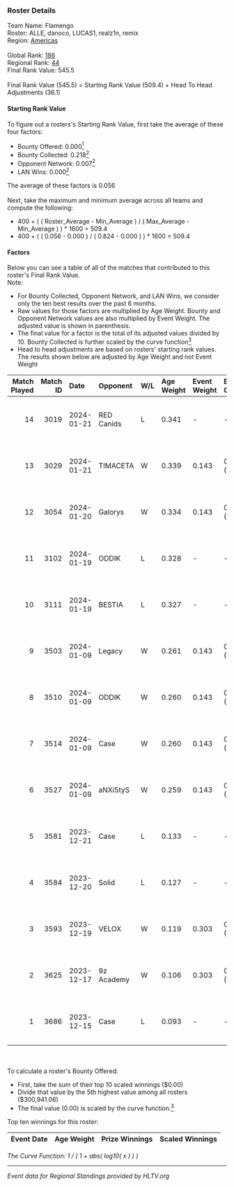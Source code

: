 ### Roster Details<br />
Team Name: Flamengo<br />
Roster: ALLE, danoco, LUCAS1, realz1n, remix<br />
Region: [Americas]( ../standings_americas.md)<br />
<br />
Global Rank: [186](../standings_global.md)<br />
Regional Rank: [44]( ../standings_americas.md)<br />
Final Rank Value:  545.5<br />
<br />
Final Rank Value (545.5) = Starting Rank Value (509.4) + Head To Head Adjustments (36.1)<br />

#### Starting Rank Value<br />
To figure out a rosters's Starting Rank Value, first take the average of these four factors:<br />
- Bounty Offered: 0.000[<sup>1</sup>](#table2)
- Bounty Collected: 0.218[<sup>2</sup>](#table1)
- Opponent Network: 0.007[<sup>2</sup>](#table1)
- LAN Wins: 0.000[<sup>2</sup>](#table1)

The average of these factors is 0.056<br />
<br />
Next, take the maximum and minimum average across all teams and compute the following:<br />
- 400 + ( ( Roster_Average - Min_Average ) / ( Max_Average - Min_Average ) ) * 1600 = 509.4
- 400 + ( ( 0.056 - 0.000 ) / ( 0.824 - 0.000 ) ) * 1600 = 509.4


#### Factors<br />
Below you can see a table of all of the matches that contributed to this roster's Final Rank Value.<br />
Note:<br />

- For Bounty Collected, Opponent Network, and LAN Wins, we consider only the ten best results over the past 6 months.
- Raw values for those factors are multiplied by Age Weight. Bounty and Opponent Network values are also multiplied by Event Weight. The adjusted value is shown in parenthesis.
- The final value for a factor is the total of its adjusted values divided by 10. Bounty Collected is further scaled by the curve function[<sup>3</sup>](#curveFunction)
- Head to head adjustments are based on rosters' starting rank values. The results shown below are adjusted by Age Weight and not Event Weight
<span id="table1"></span><br />


| Match Played | Match ID | Date       | Opponent   | W/L | Age Weight | Event Weight | Bounty Collected | Opponent Network | LAN Wins  | H2H Adj. | Roster                               |
| -: | -: | :- | :- | :- | :- | :- | :- | :- | :- | -: | :- |
|           14 |     3019 | 2024-01-21 | RED Canids | L   | 0.341      | -            | -                | -                | -         |    -0.76 | ALLE, danoco, LUCAS1, realz1n, remix |
|           13 |     3029 | 2024-01-21 | TIMACETA   | W   | 0.339      | 0.143        | 0.000 (0.000)    | 0.049 (0.002)    | 0 (0.000) |     5.14 | ALLE, danoco, LUCAS1, realz1n, remix |
|           12 |     3054 | 2024-01-20 | Galorys    | W   | 0.334      | 0.143        | 0.022 (0.001)    | 0.577 (0.028)    | 0 (0.000) |     8.98 | ALLE, danoco, LUCAS1, realz1n, remix |
|           11 |     3102 | 2024-01-19 | ODDIK      | L   | 0.328      | -            | -                | -                | -         |    -0.90 | ALLE, danoco, LUCAS1, realz1n, remix |
|           10 |     3111 | 2024-01-19 | BESTIA     | L   | 0.327      | -            | -                | -                | -         |    -0.85 | ALLE, danoco, LUCAS1, realz1n, remix |
|            9 |     3503 | 2024-01-09 | Legacy     | W   | 0.261      | 0.143        | 0.024 (0.001)    | 0.328 (0.012)    | 0 (0.000) |     7.54 | ALLE, danoco, LUCAS1, realz1n, remix |
|            8 |     3510 | 2024-01-09 | ODDIK      | W   | 0.260      | 0.143        | 0.017 (0.001)    | 0.638 (0.024)    | 0 (0.000) |     7.56 | ALLE, danoco, LUCAS1, realz1n, remix |
|            7 |     3514 | 2024-01-09 | Case       | W   | 0.260      | 0.143        | 0.001 (0.000)    | 0.095 (0.004)    | 0 (0.000) |     5.79 | ALLE, danoco, LUCAS1, realz1n, remix |
|            6 |     3527 | 2024-01-09 | aNXi5tyS   | W   | 0.259      | 0.143        | 0.000 (0.000)    | 0.000 (0.000)    | 0 (0.000) |     2.85 | ALLE, danoco, LUCAS1, realz1n, remix |
|            5 |     3581 | 2023-12-21 | Case       | L   | 0.133      | -            | -                | -                | -         |    -1.24 | ALLE, danoco, LUCAS1, realz1n, remix |
|            4 |     3584 | 2023-12-20 | Solid      | L   | 0.127      | -            | -                | -                | -         |    -0.39 | ALLE, danoco, LUCAS1, realz1n, remix |
|            3 |     3593 | 2023-12-19 | VELOX      | W   | 0.119      | 0.303        | 0.000 (0.000)    | 0.004 (0.000)    | 0 (0.000) |     2.05 | ALLE, danoco, LUCAS1, realz1n, remix |
|            2 |     3625 | 2023-12-17 | 9z Academy | W   | 0.106      | 0.303        | 0.000 (0.000)    | 0.000 (0.000)    | 0 (0.000) |     1.18 | ALLE, danoco, LUCAS1, realz1n, remix |
|            1 |     3686 | 2023-12-15 | Case       | L   | 0.093      | -            | -                | -                | -         |    -0.86 | ALLE, danoco, LUCAS1, realz1n, remix |

<br />
<span id="table2"></span><br />
To calculate a roster's Bounty Offered:<br />

- First, take the sum of their top 10 scaled winnings ($0.00)
- Divide that value by the 5th highest value among all rosters ($300,941.06)
- The final value (0.00) is scaled by the curve function.[<sup>3</sup>](#curveFunction)

Top ten winnings for this roster:<br />

| Event Date | Age Weight | Prize Winnings | Scaled Winnings |
| :- | -: | :- | :- |


<span id="curveFunction"></span>_The Curve Function: 1 / ( 1 + abs( log10( x ) ) )_<br />

---
_Event data for Regional Standings provided by HLTV.org_<br />

